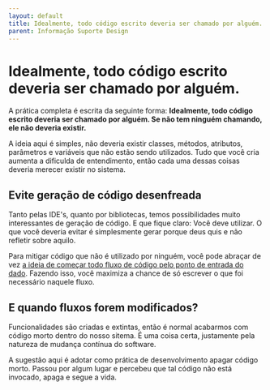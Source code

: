 ```yaml
---
layout: default
title: Idealmente, todo código escrito deveria ser chamado por alguém.  
parent: Informação Suporte Design
---
```

# Idealmente, todo código escrito deveria ser chamado por alguém. 

A prática completa é escrita da seguinte forma: **Idealmente, todo código escrito deveria ser chamado por alguém. Se não tem ninguém chamando, ele não deveria existir.**

A ideia aqui é simples, não deveria existir classes, métodos, atributos, parâmetros e variáveis que não estão sendo utilizados. Tudo que você cria aumenta a dificulda de entendimento, então cada uma dessas coisas deveria merecer existir no sistema. 

## Evite geração de código desenfreada

Tanto pelas IDE's, quanto por bibliotecas, temos possibilidades muito interessantes de geração de código. E que fique claro: Você deve utilizar. O que você deveria evitar é simplesmente gerar porque deus quis e não refletir sobre aquilo. 

Para mitigar código que não é utilizado por ninguém, você pode abraçar de vez [a ideia de começar todo fluxo de código pelo ponto de entrada do dado](https://github.com/claudiooliveirazup/documentacao-cartao-branco/blob/master/informacao-suporte-design/0-0-3-execute-codigo-mais-rapido-possivel.md). Fazendo isso, você maximiza a chance de só escrever o que foi necessário naquele fluxo. 

## E quando fluxos forem modificados?

Funcionalidades são criadas e extintas, então é normal acabarmos com código morto dentro do nosso sitema. É uma coisa certa, justamente pela natureza de mudança contínua do software. 

A sugestão aqui é adotar como prática de desenvolvimento apagar código morto. Passou por algum lugar e percebeu que tal código não está invocado, apaga e segue a vida.
